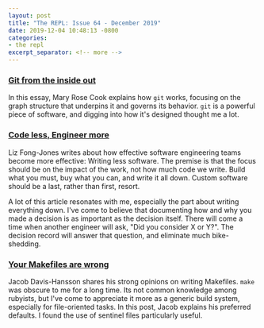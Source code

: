 ```yaml
---
layout: post
title: "The REPL: Issue 64 - December 2019"
date: 2019-12-04 10:48:13 -0800
categories:
- the repl
excerpt_separator: <!-- more -->
---
```


### [Git from the inside out][git]

In this essay, Mary Rose Cook explains how `git` works, focusing on the graph structure that underpins it and governs its behavior. `git` is a powerful piece of software, and digging into how it's designed thought me a lot.

### [Code less, Engineer more][code_less]

Liz Fong-Jones writes about how effective software engineering teams become more effective: Writing less software. The premise is that the focus should be on the impact of the work, not how much code we write. Build what you must, buy what you can, and write it all down. Custom software should be a last, rather than first, resort.

A lot of this article resonates with me, especially the part about writing everything down. I've come to believe that documenting how and why you made a decision is as important as the decision itself. There will come a time when another engineer will ask, "Did you consider X or Y?". The decision record will answer that question, and eliminate much bike-shedding.

### [Your Makefiles are wrong][make]

Jacob Davis-Hansson shares his strong opinions on writing Makefiles. `make` was obscure to me for a long time. Its not common knowledge among rubyists, but I've come to appreciate it more as a generic build system, especially for file-oriented tasks. In this post, Jacob explains his preferred defaults. I found the use of sentinel files particularly useful.


[git]: https://codewords.recurse.com/issues/two/git-from-the-inside-out
[code_less]: https://increment.com/teams/code-less-engineer-more/
[make]: https://tech.davis-hansson.com/p/make/
